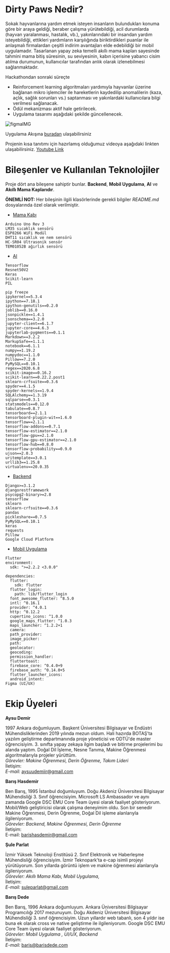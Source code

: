 # Dirty Paws Nedir?

Sokak hayvanlarına yardım etmek isteyen insanların bulundukları konuma göre bir araya geldiği, beraber çalışma yürütebildiği, acil durumlarda (hayvan yaralanması, hastalık, vb.), yakınlarındaki bir insandan yardım isteyebildiği, ettikleri yardımların karşılığında biriktirdikleri puanlar ile anlaşmalı firmalardan çeşitli indirim avantajları elde edebildiği bir mobil uygulamadır. Tasarlanan yapay zeka temelli akıllı mama kapları sayesinde tahmini mama bitiş süresinin, su seviyesinin, kabın içerisine yabancı cisim atılma durumunun, kullanıcılar tarafından anlık olarak izlenebilmesi sağlanmaktadır.

Hackathondan sonraki süreçte
- Reinforcement learning algoritmaları yardımıyla hayvanlar üzerine bağlanan mikro işlemciler ile hareketlerin kaydedilip anomalilerin (kaza, açlık, sağlık sorunları vs.) saptanması ve yakınlardaki kullanıcılara bilgi verilmesi sağlanacak.
- Ödül mekanizması aktif hale getirilecek.
- Uygulama tasarımı aşağıdaki şekilde güncellenecek.

![figmaIMG](https://storage.googleapis.com/dirty-paws.appspot.com/DirtyPawsFigma.png)

Uygulama Akışına [buradan](https://storage.googleapis.com/dirty-paws.appspot.com/dirty-paws-flow-minified%20(1).png) ulaşabilirsiniz 

Projenin kısa tanıtımı için hazırlamış olduğumuz videoya aşağıdaki linkten ulaşabilirsiniz.
[Youtube Link](https://www.youtube.com/watch?v=h_4BVdnsppM&feature=youtu.be)

# Bileşenler ve Kullanılan Teknolojiler

Proje dört ana bileşene sahiptir bunlar. **Backend**, **Mobil Uygulama**, **AI** ve **Akıllı Mama Kaplarıdır**. 

**ÖNEMLİ NOT:** Her bileşinin ilgili klasörlerinde gerekli bilgiler *README.md* dosyalarında özel olarak verilmiştir.<br>

- [Mama Kabı](/Arduino) <br>

```
Arduino Uno Rev 3
LM35 sıcaklık sensörü
ESP8266 WiFi Modül
DHT11 sıcaklık ve nem sensörü
HC-SR04 Ultrasonik sensör
TEM01052B ağırlık sensörü

```

- [AI](/AI) <br>
```
Tensorflow
Resnet50V2
Keras
Scikit-learn
PIL

pip freeze
ipykernel==5.3.4
ipython==7.18.1
ipython-genutils==0.2.0
joblib==0.16.0
jsonpickle==1.4.1
jsonschema==3.2.0
jupyter-client==6.1.7
jupyter-core==4.6.3
jupyterlab-pygments==0.1.1
Markdown==3.2.2
MarkupSafe==1.1.1
notebook==6.1.1
numpy==1.19.2
numpydoc==1.1.0
Pillow==7.2.0
PyMySQL==0.10.1
regex==2020.6.8
scikit-image==0.16.2
scikit-learn==0.22.2.post1
sklearn-crfsuite==0.3.6
spyder==4.1.5
spyder-kernels==1.9.4
SQLAlchemy==1.3.19
sqlparse==0.3.1
statsmodels==0.12.0
tabulate==0.8.7
tensorboard==2.1.1
tensorboard-plugin-wit==1.6.0
tensorflow==2.1.1
tensorflow-addons==0.7.1
tensorflow-estimator==2.1.0
tensorflow-gpu==2.1.0
tensorflow-gpu-estimator==2.1.0
tensorflow-hub==0.8.0
tensorflow-probability==0.9.0
ujson==2.0.3
uritemplate==3.0.1
urllib3==1.25.8
virtualenv==20.0.35
```
- [Backend](/Backend) <br>

```
Django>=3.1.2
djangorestframework
psycopg2-binary>=2.8
tensorflow
sklearn
sklearn-crfsuite==0.3.6
pandas
pickleshare==0.7.5
PyMySQL==0.10.1
keras
requests
Pillow
Google Cloud Platform
```

- [Mobil Uygulama](/Mobile-App) <br>

```
Flutter
environment:
  sdk: ">=2.2.2 <3.0.0"

dependencies:
  flutter:
    sdk: flutter
  flutter_login: 
    path: lib/flutter_login
  font_awesome_flutter: ^8.5.0
  intl: ^0.16.1
  provider: ^4.0.1
  http: ^0.12.2
  cupertino_icons: ^1.0.0
  google_maps_flutter: ^1.0.3
  maps_launcher: ^1.2.2+1
  camera:
  path_provider:
  image_picker:
  path:
  geolocator:
  geocoding:
  permission_handler:
  fluttertoast:
  firebase_core: ^0.4.0+9
  firebase_auth: ^0.14.0+5
  flutter_launcher_icons:
  android_intent:
Figma (UI/UX)

```

# Ekip Üyeleri

**Aysu Demir**

1997 Ankara doğumluyum. Başkent Üniversitesi Bilgisayar ve Endüstri Mühendisliklerinden 2019 yılında mezun oldum. Hali hazırda BOTAŞ’ta yazılım geliştirme departmanında proje yöneticisi ve ODTÜ'de master öğrencisiyim. 3. sınıfta yapay zekaya ilgim başladı ve bitirme projelerimi bu alanda yaptım. Doğal Dil İşleme, Nesne Tanıma, Makine Öğrenmesi algoritmalarıyla projeler yürüttüm. <br>
*Görevler: Makine Öğrenmesi, Derin Öğrenme, Takım Lideri*<br>
İletişim:<br>
*E-mail:* aysuudemiir@gmail.com
  
**Barış Hasdemir**

  Ben Barış, 1995 İstanbul doğumluyum. Doğu Akdeniz Üniversitesi Bilgisayar Mühendisliği 3. Sınıf öğrencisiyim. Microsoft LS Ambassador ve aynı zamanda Google DSC EMU Core Team üyesi olarak faaliyet gösteriyorum. Mobil/Web geliştiricisi olarak çalışma deneyimim oldu. Son bir senedir Makine Öğrenmesi, Derin Öğrenme, Doğal Dil işleme alanlarıyla ilgileniyorum.<br>
*Görevler: Backend, Makine Öğrenmesi, Derin Öğrenme*<br>
İletişim:<br>
E-mail: barishasdemir@gmail.com
  
**Şule Parlat**


İzmir Yüksek Teknoloji Enstitüsü 2. Sınıf Elektronik ve Haberleşme Mühendisliği öğrencisiyim. İzmir Teknopark'ta e-cap isimli projeyi yürütüyorum. Son yıllarda görüntü işlem ve makine öğrenmesi alanlarıyla ilgileniyorum.<br>
*Görevler: Akıllı Mama Kabı, Mobil Uygulama,* <br>
İletişim:<br>
*E-mail:* suleparlat@gmail.com
  
**Barış Dede**
 
Ben Barış, 1996 Ankara doğumluyum. Ankara Üniversitesi Bilgisayar Programcılığı 2017 mezunuyum. Doğu Akdeniz Üniversitesi Bilgisayar Mühendisliği 3. sınıf öğrencisiyim. Uzun yıllardır web tabanlı, son 4 yıldır ise buna ek olarak cross ve native geliştirme ile ilgileniyorum. Google DSC EMU Core Team üyesi olarak faaliyet gösteriyorum.<br>
*Görevler: Mobil Uygulama , UI/UX, Backend*<br>
İletişim:<br>
*E-mail:* baris@barisdede.com<br>


